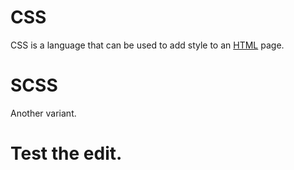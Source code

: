 # CSS

CSS is a language that can be used to add style to an [HTML](/wiki/HTML) page.

# SCSS

Another variant.

# Test the edit.
